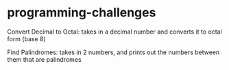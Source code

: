 ﻿# programming-challenges
Convert Decimal to Octal: takes in a decimal number and converts it to octal form (base 8)

Find Palindromes: takes in 2 numbers, and prints out the numbers between them that are palindromes